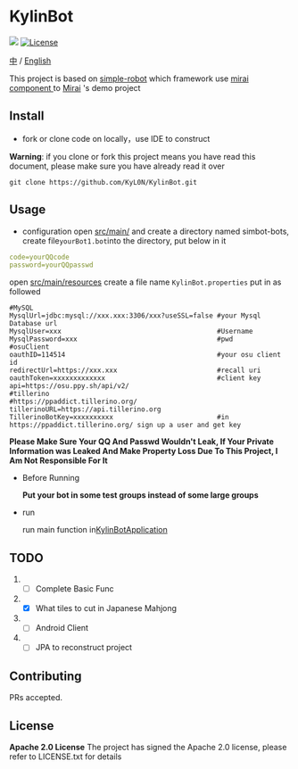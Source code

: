 # KylinBot

[![](https://img.shields.io/badge/blog-Kylin-blue)](http://kyl1n.top/) 
[![License](https://img.shields.io/badge/License-Apache%202.0-blue.svg)](https://opensource.org/licenses/Apache-2.0)

[comment]: <> (中 / English [![]&#40;https://img.shields.io/badge/%E8%AF%AD%E8%A8%80-%E4%B8%AD%E6%96%87-green&#41;]&#40;https://github.com/KyL0N/KylinBot/blob/main/README.zh-CN.md&#41; [![]&#40;https://img.shields.io/badge/Language-English-green&#41;]&#40;https://github.com/KyL0N/KylinBot/blob/main/README.md&#41;)

[中](https://github.com/KyL0N/KylinBot/blob/main/README.zh-CN.md) / [English](https://github.com/KyL0N/KylinBot/blob/main/README.md)

This project is  based on [simple-robot](https://github.com/ForteScarlet/simpler-robot) which framework use [mirai component ](https://github.com/ForteScarlet/simpler-robot/tree/dev/component/component-mirai)to [Mirai](https://github.com/mamoe/mirai) 's demo project



## Install

- fork or clone code on locally，use IDE to construct

**Warning**: if you clone or fork this project means you have read this document, please make sure you have already read it over

```shell
git clone https://github.com/KyL0N/KylinBot.git
```

## Usage

- configuration
open [src/main/](src/main/resources) and create a directory named simbot-bots, create file`yourBot1.bot`into the  directory, put below in it


```yaml
code=yourQQcode
password=yourQQpasswd
```


open [src/main/resources](src/main/resources) create a file name `KylinBot.properties` 
put in as followed

```properties
#MySQL
MysqlUrl=jdbc:mysql://xxx.xxx:3306/xxx?useSSL=false #your Mysql Database url
MysqlUser=xxx                                       #Username
MysqlPassword=xxx                                   #pwd
#osuClient
oauthID=114514                                      #your osu client id
redirectUrl=https://xxx.xxx                         #recall uri
oauthToken=xxxxxxxxxxxxx                            #client key
api=https://osu.ppy.sh/api/v2/
#tillerino
#https://ppaddict.tillerino.org/
tillerinoURL=https://api.tillerino.org
TillerinoBotKey=xxxxxxxxxx                          #in https://ppaddict.tillerino.org/ sign up a user and get key
```


**Please Make Sure Your QQ And Passwd Wouldn't Leak, If Your Private Information was Leaked And Make Property Loss Due To This Project, I Am Not Responsible For It**

- Before Running

  **Put your bot in some test groups instead of some large groups**

- run

  run main function in[KylinBotApplication](src/main/java/top/kylinbot/demo/KylinBotApplication.java)

## TODO
1. - [ ] Complete Basic Func
2. - [x] What tiles to cut in Japanese Mahjong
3. - [ ] Android Client
4. - [ ] JPA to reconstruct project

## Contributing

PRs accepted.

[comment]: <> (## Acknowledgements)

[comment]: <> (Thanks to [JetBrains]&#40;https://www.jetbrains.com/?from=mirai&#41; for allocating free open-source licences for IDEs such as [IntelliJ IDEA]&#40;https://www.jetbrains.com/idea/?from=mirai&#41;.  )

[comment]: <> ([<img src=".github/jetbrains-variant-3.png" width="200"/>]&#40;https://www.jetbrains.com/?from=mirai&#41;)


## License

**Apache 2.0 License**
The project has signed the Apache 2.0 license, please refer to LICENSE.txt for details

